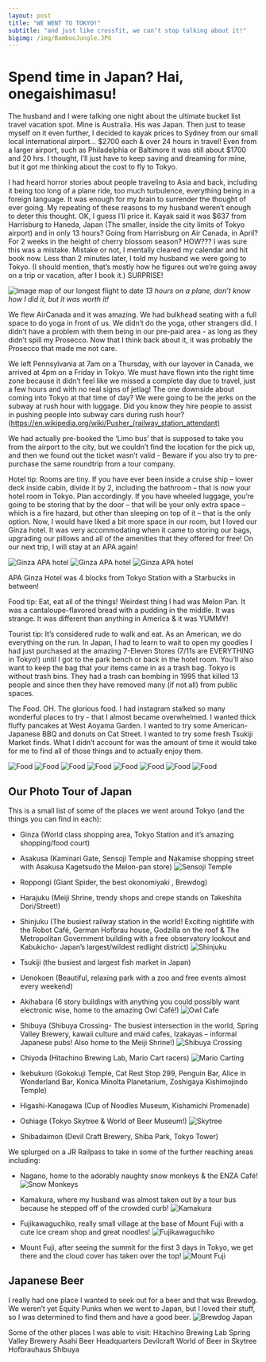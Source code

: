 ```yaml
---
layout: post
title: "WE WENT TO TOKYO!"
subtitle: "and just like crossfit, we can’t stop talking about it!"
bigimg: /img/BambooJungle.JPG
---
```


# Spend time in Japan? Hai, onegaishimasu!

The husband and I were talking one night about the ultimate bucket list travel vacation spot.  Mine is Australia. His was Japan. Then just to tease myself on it even further, I decided to kayak prices to Sydney from our small local international airport… $2700 each & over 24 hours in travel! Even from a larger airport, such as Philadelphia or Baltimore it was still about $1700 and 20 hrs. I thought, I’ll just have to keep saving and dreaming for mine, but it got me thinking about the cost to fly to Tokyo. 

I had heard horror stories about people traveling to Asia and back, including it being too long of a plane ride, too much turbulence, everything being in a foreign language.  It was enough for my brain to surrender the thought of ever going.  My repeating of these reasons to my husband weren’t enough to deter this thought. OK, I guess I’ll price it. Kayak said it was $637 from Harrisburg to Haneda, Japan (The smaller, inside the city limits of Tokyo airport) and in only 13 hours? Going from Harrisburg on Air Canada, in April? For 2 weeks in the height of cherry blossom season? HOW???  I was sure this was a mistake. Mistake or not, I mentally cleared my calendar and hit book now. Less than 2 minutes later, I told my husband we were going to Tokyo.  (I should mention, that’s mostly how he figures out we’re going away on a trip or vacation, after I book it.) SURPRISE! 


![Image map of our longest flight to date](https://nicoleabuhakmeh.github.io/img/HarrisburgtoJapan.png)
<i> 13 hours on a plane, don’t know how I did it, but it was worth it!</i>

We flew AirCanada and it was amazing. We had bulkhead seating with a full space to do yoga in front of us. We didn’t do the yoga, other strangers did. I didn’t have a problem with them being in our pre-paid area - as long as they didn’t spill my Prosecco. Now that I think back about it, it was probably the Prosecco that made me not care. 

We left Pennsylvania at 7am on a Thursday, with our layover in Canada, we arrived at 4pm on a Friday in Tokyo. We must have flown into the right time zone because it didn’t feel like we missed a complete day due to travel, just a few hours and with no real signs of jetlag!  The one downside about coming into Tokyo at that time of day? We were going to be the jerks on the subway at rush hour with luggage.  Did you know they hire people to assist in pushing people into subway cars during rush hour? (https://en.wikipedia.org/wiki/Pusher_(railway_station_attendant)	

We had actually pre-booked the ‘Limo bus’ that is supposed to take you from the airport to the city, but we couldn’t find the location for the pick up, and then we found out the ticket wasn’t valid - Beware if you also try to pre-purchase the same roundtrip from a tour company. 

Hotel tip: Rooms are tiny. If you have ever been inside a cruise ship – lower deck inside cabin, divide it by 2, including the bathroom – that is now your hotel room in Tokyo. Plan accordingly. If you have wheeled luggage, you’re going to be storing that by the door – that will be your only extra space – which is a fire hazard, but other than sleeping on top of it – that is the only option.  Now, I would have liked a bit more space in our room, but I loved our Ginza hotel.  It was very accommodating when it came to storing our bags, upgrading our pillows and all of the amenities that they offered for free!  On our next trip, I will stay at an APA again! 


![Ginza APA hotel](https://nicoleabuhakmeh.github.io/img/HotelJapan1.png)
![Ginza APA hotel](https://nicoleabuhakmeh.github.io/img/HotelJapan3.png)
![Ginza APA hotel](https://nicoleabuhakmeh.github.io/img/HotelJapan2.png)

APA Ginza Hotel was 4 blocks from Tokyo Station with a Starbucks in between!


Food tip: Eat, eat all of the things!  Weirdest thing I had was Melon Pan. It was a cantaloupe-flavored bread with a pudding in the middle. It was strange. It was different than anything in America & it was YUMMY! 
 
Tourist tip:  It’s considered rude to walk and eat.  As an American, we do everything on the run.  In Japan, I had to learn to wait to open my goodies I had just purchased at the amazing 7-Eleven Stores (7/11s are EVERYTHING in Tokyo!) until I got to the park bench or back in the hotel room.  You’ll also want to keep the bag that your items came in as a trash bag.  Tokyo is without trash bins. They had a trash can bombing in 1995 that killed 13 people and since then they have removed many (if not all) from public spaces. 

The Food. OH. The glorious food.  I had instagram stalked so many wonderful places to try - that I almost became overwhelmed. I wanted thick fluffy pancakes at West Aoyama Garden. I wanted to try some American-Japanese BBQ and donuts on Cat Street. I wanted to try some fresh Tsukiji Market finds. What I didn’t account for was the amount of time it would take for me to find all of those things and to actually enjoy them.   

![Food](https://nicoleabuhakmeh.github.io/img/FoodJapan1.jpg)
![Food](https://nicoleabuhakmeh.github.io/img/SweetsJapan1.jpg)
![Food](https://nicoleabuhakmeh.github.io/img/Americanizedfoods.jpg)
![Food](https://nicoleabuhakmeh.github.io/img/Sushibus.jpg)
![Food](https://nicoleabuhakmeh.github.io/img/pancakesandsweets.jpg)
![Food](https://nicoleabuhakmeh.github.io/img/Dessertsjapan.jpg)
![Food](https://nicoleabuhakmeh.github.io/img/Somuchjapanesefood.jpg)
![Food](https://nicoleabuhakmeh.github.io/img/Fishmarketfinds.jpg)



## Our Photo Tour of Japan ##
This is a small list of some of the places we went around Tokyo (and the things you can find in each): 

* Ginza (World class shopping area, Tokyo Station and it’s amazing shopping/food court)

* Asakusa (Kaminari Gate, Sensoji Temple and Nakamise shopping street with Asakusa Kagetsudo the Melon-pan store)
![Sensoji Temple](https://nicoleabuhakmeh.github.io/img/HereinJapan.JPG)

* Roppongi (Giant Spider, the best okonomiyaki , Brewdog) 

* Harajuku (Meiji Shrine, trendy shops and crepe stands on Takeshita Dori/Street!) 

* Shinjuku (The busiest railway station in the world! Exciting nightlife with the Robot Café, German Hofbrau house, Godzilla on the roof & The Metropolitan Government building with a free observatory lookout and Kabukicho- Japan’s largest/wildest redlight district)
![Shinjuku](https://nicoleabuhakmeh.github.io/img/RobotCafe.JPG)

* Tsukiji (the busiest and largest fish market in Japan) 

* Uenokoen (Beautiful, relaxing park with a zoo and free events almost every 
weekend)

* Akihabara (6 story buildings with anything you could possibly want electronic wise, home to the amazing Owl Café!) 
![Owl Cafe](https://nicoleabuhakmeh.github.io/img/OwlMix.JPG)

* Shibuya (Shibuya Crossing- The busiest intersection in the world, Spring Valley Brewery, kawaii culture and maid cafes, Izakayas – informal Japanese pubs! Also home to the Meiji Shrine!)
![Shibuya Crossing](https://nicoleabuhakmeh.github.io/img/JapanTraffic.jpg)

* Chiyoda (Hitachino Brewing Lab, Mario Cart racers) 
![Mario Carting](https://nicoleabuhakmeh.github.io/img/MarioCartJapan.JPG)

* Ikebukuro (Gokokuji Temple, Cat Rest Stop 299, Penguin Bar, Alice in Wonderland Bar, Konica Minolta Planetarium, Zoshigaya Kishimojindo Temple)

* Higashi-Kanagawa (Cup of Noodles Museum, Kishamichi Promenade)

* Oshiage (Tokyo Skytree & World of Beer Museum!)
![Skytree](https://nicoleabuhakmeh.github.io/img/Skytree.JPG)

* Shibadaimon (Devil Craft Brewery, Shiba Park, Tokyo Tower) 

 
We splurged on a JR Railpass to take in some of the further reaching areas including: 
 
* Nagano, home to the adorably naughty snow monkeys & the ENZA Café! 
![Snow Monkeys](https://nicoleabuhakmeh.github.io/img/SnowMonkeyMix.jpg)

* Kamakura, where my husband was almost taken out by a tour bus because he stepped off of the crowded curb! 
![Kamakura](https://nicoleabuhakmeh.github.io/img/KamakuraMix.JPG)

* Fujikawaguchiko, really small village at the base of Mount Fuji with a cute ice cream shop and great noodles! 
![Fujikawaguchiko](https://nicoleabuhakmeh.github.io/img/FujikawaguchikoMix.JPG)

* Mount Fuji, after seeing the summit for the first 3 days in Tokyo, we get there and the cloud cover has taken over the top! ![Mount Fuji](https://nicoleabuhakmeh.github.io/img/Mtfujisunset.JPG)





## Japanese Beer ##

I really had one place I wanted to seek out for a beer and that was Brewdog.  We weren’t yet Equity Punks when we went to Japan, but I loved their stuff, so I was determined to find them and have a good beer. 
![Brewdog Japan](https://nicoleabuhakmeh.github.io/img/BrewdogJapan.JPG)

Some of the other places I was able to visit: 
Hitachino Brewing Lab
Spring Valley Brewery
Asahi Beer Headquarters
Devilcraft
World of Beer in Skytree
Hofbrauhaus Shibuya


